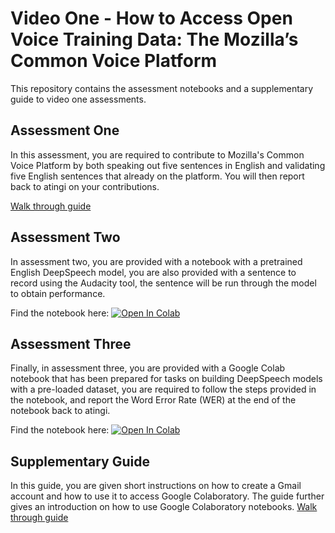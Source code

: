 # Video One - How to Access Open Voice Training Data: The Mozilla’s Common Voice Platform

This repository contains the assessment notebooks and a supplementary guide to video one assessments.

## Assessment One
In this assessment, you are required to contribute to Mozilla's Common Voice Platform by both speaking out five sentences in English and validating five English sentences that already on the platform. You will then report back to atingi on your contributions.

[Walk through guide](https://docs.google.com/presentation/d/1_x7WQQgyhZqHJfy60TipgUjyh0Ypy1DEzjZ036kbNNw/edit?usp=sharing)

## Assessment Two
In assessment two, you are provided with a notebook with a pretrained English DeepSpeech model, you are also provided with a sentence to record using the Audacity tool, the sentence will be run through the model to obtain performance.

Find the notebook here: [![Open In Colab](https://colab.research.google.com/assets/colab-badge.svg)](https://colab.research.google.com/drive/1mBkmfIhVjcZBYQq3I58A50RwK82uYmRv?usp=sharing)

## Assessment Three
Finally, in assessment three, you are provided with a Google Colab notebook that has been prepared for tasks on building DeepSpeech models with a pre-loaded dataset, you are required to follow the steps provided in the notebook, and report the Word Error Rate (WER) at the end of the notebook back to atingi.

Find the notebook here: [![Open In Colab](https://colab.research.google.com/assets/colab-badge.svg)](https://colab.research.google.com/drive/1rIfBp75reqowzpiK3P9e2ZzOBAOwXuUu?usp=sharing)

## Supplementary Guide
In this guide, you are given short instructions on how to create a Gmail account and how to use it to access Google Colaboratory. The guide further gives an introduction on how to use Google Colaboratory notebooks.
[Walk through guide](https://docs.google.com/presentation/d/15fKMwc0KR4do1tdqDWo3JIfw2ZogbJgReb68I7uNHns/edit?usp=sharing)
